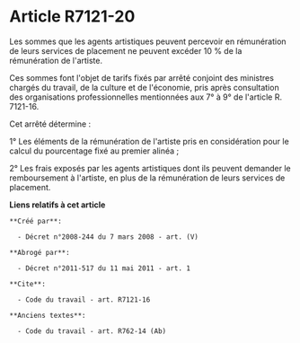 # Article R7121-20

Les sommes que les agents artistiques peuvent percevoir en rémunération de leurs services de placement ne peuvent excéder 10
% de la rémunération de l'artiste. 

Ces sommes font l'objet de tarifs fixés par arrêté conjoint des ministres chargés du travail, de la culture et de l'économie,
pris après consultation des organisations professionnelles mentionnées aux 7° à 9° de l'article R. 7121-16. 

Cet arrêté détermine : 

1° Les éléments de la rémunération de l'artiste pris en considération pour le calcul du pourcentage fixé au premier alinéa ; 

2° Les frais exposés par les agents artistiques dont ils peuvent demander le remboursement à l'artiste, en plus de la
rémunération de leurs services de placement.

**Liens relatifs à cet article**

	**Créé par**:

	  - Décret n°2008-244 du 7 mars 2008 - art. (V)

	**Abrogé par**:

	  - Décret n°2011-517 du 11 mai 2011 - art. 1

	**Cite**:

	  - Code du travail - art. R7121-16

	**Anciens textes**:

	  - Code du travail - art. R762-14 (Ab)
